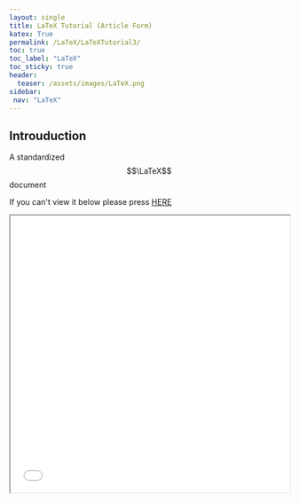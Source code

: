 ```yaml
---
layout: single
title: LaTeX Tutorial (Article Form)
katex: True
permalink: /LaTeX/LaTeXTutorial3/
toc: true
toc_label: "LaTeX"
toc_sticky: true
header:
  teaser: /assets/images/LaTeX.png
sidebar:
 nav: "LaTeX"
---
```


## Introuduction

A standardized $$\LaTeX$$ document

If you can't view it below please press [HERE]({{site.url}}/assets/LaTeX_Tutorial.pdf)

<iframe src="{{site.url}}/assets/LaTeX_Tutorial.pdf" width="100%" height="500px">
